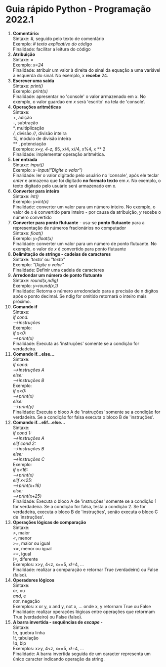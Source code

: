 # Guia rápido Python - Programação 2022.1

1. **Comentário:**  
   Sintaxe: *#*, seguido pelo texto de comentário  
   Exemplo: *# texto explicativo do código*   
   Finalidade: facilitar a leitura do código
2. **Atribuição**  
   Sintaxe: *=*  
   Exemplo: *x=24*  
   Finalidade: atribuir um valor à direita do sinal da equação a uma variável à esquerda do sinal. No exemplo, x **recebe** 24.
3. **Escrever uma saída**  
   Sintaxe: *print()*  
   Exemplo: *print(x)*  
   Finalidade: apresentar no 'console' o valor armazenado em *x*. No exemplo, o valor guardao em *x* será 'escrito' na tela de 'console'.
4. **Operações aritméticas**  
   Sintaxe:  
   *+*, adição  
   *-*, subtração  
   *, multiplicação  
   */*, divisão
   *//*, divisão inteira  
   *%*, módulo de divisão inteira  
    ** , potenciação  
    Exemplos: *x+y, 4-z, 8*5, x/4, x//4, x%4, x ** 2  
    Finalidade: implementar operação aritmética.
5. **Ler entrada**  
   Sintaxe: *input()*  
   Exemplo: *x=input("Digite o valor")*  
   Finalidade: ler o valor digitado pelo usuário no 'console', após ele teclar *enter* e armazena que foi digitado **no formato texto** em *x*. No exemplo, o texto digitado pelo usuário será armazenado em x.
6. **Converter para inteiro**  
   Sintaxe: *int()*  
   Exemplo: *y=int(x)*  
   Finalidade: converter um valor para um número inteiro. No exemplo, o valor de *x* é convertido para inteiro - por causa da atribuição, *y* recebe o número convertido  
7. **Converter para ponto flutuante** - usa-se **ponto flutuante** para a representação de números fracionários no computador  
   Sintaxe: *float()*  
   Exemplo: *y=float(x)*  
   Finalidade: converter um valor para um número de ponto flutuante. No exemplo, o valor de *x* é convertido para ponto flutuante
8.  **Delimitação de strings - cadeias de caracteres**  
   Sintaxe: *'texto'* ou *"texto"*  
   Exemplo: *"Digite o valor"*  
   Finalidade: Definir uma cadeia de caracteres
9. **Arredondar um número de ponto flutuante**  
   Sintaxe: *round(x,ndig)*  
   Exemplo: *y=round(x,1)*  
   Finalidade: Retorna o número arredondado para a precisão de n dígitos após o ponto decimal. Se ndig for omitido retornará o inteiro mais próximo.  
10. **Comando if**  
  Sintaxe:  
  *if cond:*  
  *-->instruções*  
  Exemplo:  
  *if x<0:*  
  *-->print(x)*  
  Finalidade: Executa as 'instruções' somente se a condição for verdadeira.  
11. **Comando if...else...**  
  Sintaxe:  
  *if cond:*  
  *-->instruções A*  
  *else:*  
  *-->instruções B*  
  Exemplo:  
  *if x<0:*  
  *-->print(x)*  
  *else:*  
  *-->print(y)*  
  Finalidade: Executa o bloco A de 'instruções' somente se a condição for verdadeira. Se a condição for falsa executa o bloco B de 'instruções'.  
11. **Comando if...elif...else...**  
  Sintaxe:  
  *if cond 1:*  
  *-->instruções A*  
  *elif cond 2:*  
  *-->instruções B*  
  *else:*  
  *-->instruções C*  
  Exemplo:  
  *if x<16:*  
  *-->print(x)*  
  *elif x<25:*  
  *-->print(x+16)*  
  *else:*  
  *-->print(x+25)*  
  Finalidade: Executa o bloco A de 'instruções' somente se a condição 1 for verdadeira. Se a condição for falsa, testa a condição 2. Se for verdadeira, executa o bloco B de 'instruções', senão executa o bloco C de 'instruções'. 
12. **Operações lógicas de comparação**  
  Sintaxe:  
  *>*, maior  
  *<*, menor  
  *>=*, maior ou igual  
  *<=*, menor ou igual  
  *==*, igual  
  *!=*, diferente  
  Exemplos: x>y, 4<z, x==5, x!=4, ...  
  Finalidade: realizar a comparação e retornar True (verdadeiro) ou False (falso).  
13. **Operadores lógicos**  
  Sintaxe:  
  *or*, ou  
  *and*, e  
  *not*, negação  
  Exemplos: x or y, x and y, not x, ... onde x, y retornam True ou False 
  Finalidade: realizar operações lógicas entre operações que retormam True (verdadeiro) ou False (falso). 
14. **A barra invertida - sequências de *escape* -**  
  Sintaxe:  
  *\n*, quebra linha  
  *\t*, tabulação  
  *\a*, bip  
  Exemplos: x>y, 4<z, x==5, x!=4, ...  
  Finalidade: A barra invertida seguida de um caracter representa um único caracter indicando operação da string.  

